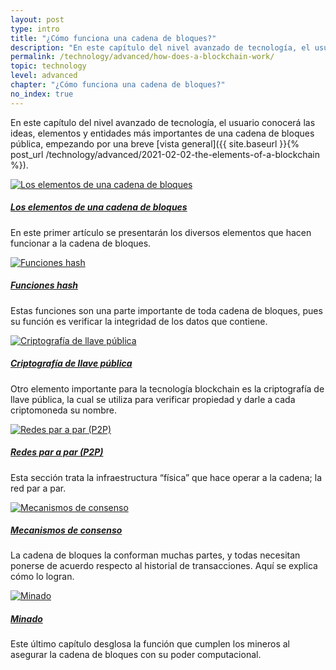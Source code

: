 ```yaml
---
layout: post
type: intro
title: "¿Cómo funciona una cadena de bloques?"
description: "En este capítulo del nivel avanzado de tecnología, el usuario conocerá las ideas, elementos y entidades más importantes de una cadena de bloques pública, empezando por una breve vista general."
permalink: /technology/advanced/how-does-a-blockchain-work/
topic: technology
level: advanced
chapter: "¿Cómo funciona una cadena de bloques?"
no_index: true
---
```


En este capítulo del nivel avanzado de tecnología, el usuario conocerá las ideas, elementos y entidades más importantes de una cadena de bloques pública, empezando por una breve [vista general]({{ site.baseurl }}{% post_url /technology/advanced/2021-02-02-the-elements-of-a-blockchain %}).

<div class="row mt-5">
    <div class="col-md-3">
        <a href="{{ site.baseurl }}{% post_url /technology/advanced/2021-02-02-the-elements-of-a-blockchain %}">
            <img src="{{site.baseurl_root}}/assets/post_files/technology/advanced/2.0-how-does-a-blockchain-work/elements_of_blockchain.svg" alt="Los elementos de una cadena de bloques" />
        </a>
    </div>
    <div class="col-md-9">
        <a class="font-weight-bold" href="{{ site.baseurl }}{% post_url /technology/advanced/2021-02-02-the-elements-of-a-blockchain %}"><h5 class="intro-article-title">Los elementos de una cadena de bloques</h5></a>
        <p class="mb-1">
            En este primer artículo se presentarán los diversos elementos que hacen funcionar a la cadena de bloques.
        </p>
    </div>
</div>

<div class="row mt-5">
    <div class="col-md-3">
        <a href="{{ site.baseurl }}{% post_url /technology/advanced/2021-02-03-hash-functions %}">
            <img src="{{site.baseurl_root}}/assets/post_files/technology/advanced/2.0-how-does-a-blockchain-work/hash.svg" alt="Funciones hash" />
        </a>
    </div>
    <div class="col-md-9">
        <a class="font-weight-bold" href="{{ site.baseurl }}{% post_url /technology/advanced/2021-02-03-hash-functions %}"><h5 class="intro-article-title">Funciones hash</h5></a>
        <p class="mb-1">
            Estas funciones son una parte importante de toda cadena de bloques, pues su función es verificar la integridad de los datos que contiene.
        </p>
    </div>
</div>

<div class="row mt-5">
    <div class="col-md-3">
        <a href="{{ site.baseurl }}{% post_url /technology/advanced/2021-02-04-public-key-cryptography %}">
            <img src="{{site.baseurl_root}}/assets/post_files/technology/advanced/2.0-how-does-a-blockchain-work/pkc.svg" alt="Criptografía de llave pública" />
        </a>
    </div>
    <div class="col-md-9">
        <a class="font-weight-bold" href="{{ site.baseurl }}{% post_url /technology/advanced/2021-02-04-public-key-cryptography %}"><h5 class="intro-article-title">Criptografía de llave pública</h5></a>
        <p class="mb-1">
            Otro elemento importante para la tecnología blockchain es la criptografía de llave pública, la cual se utiliza para verificar propiedad y darle a cada criptomoneda su nombre.
        </p>
    </div>
</div>

<div class="row mt-5">
    <div class="col-md-3">
        <a href="{{ site.baseurl }}{% post_url /technology/advanced/2021-02-05-a-peer-to-peer-p2p-network %}">
            <img src="{{site.baseurl_root}}/assets/post_files/technology/advanced/2.0-how-does-a-blockchain-work/p2p.svg" alt="Redes par a par (P2P)" />
        </a>
    </div>
    <div class="col-md-9">
        <a class="font-weight-bold" href="{{ site.baseurl }}{% post_url /technology/advanced/2021-02-05-a-peer-to-peer-p2p-network %}"><h5 class="intro-article-title">Redes par a par (P2P)</h5></a>
        <p class="mb-1">
            Esta sección trata la infraestructura “física” que hace operar a la cadena; la red par a par.
        </p>
    </div>
</div>

<div class="row mt-5">
    <div class="col-md-3">
        <a href="{{ site.baseurl }}{% post_url /technology/advanced/2021-02-06-consensus-mechanisms %}">
            <img src="{{site.baseurl_root}}/assets/post_files/technology/advanced/2.0-how-does-a-blockchain-work/consensus.svg" alt="Mecanismos de consenso" />
        </a>
    </div>
    <div class="col-md-9">
        <a class="font-weight-bold" href="{{ site.baseurl }}{% post_url /technology/advanced/2021-02-06-consensus-mechanisms %}"><h5 class="intro-article-title">Mecanismos de consenso</h5></a>
        <p class="mb-1">
            La cadena de bloques la conforman muchas partes, y todas necesitan ponerse de acuerdo respecto al historial de transacciones. Aquí se explica cómo lo logran.
        </p>
    </div>
</div>

<div class="row mt-5">
    <div class="col-md-3">
        <a href="{{ site.baseurl }}{% post_url /technology/advanced/2021-02-07-mining %}">
            <img src="{{site.baseurl_root}}/assets/post_files/technology/advanced/2.0-how-does-a-blockchain-work/mining.svg" alt="Minado" />
        </a>
    </div>
    <div class="col-md-9">
        <a class="font-weight-bold" href="{{ site.baseurl }}{% post_url /technology/advanced/2021-02-07-mining %}"><h5 class="intro-article-title">Minado</h5></a>
        <p class="mb-1">
            Este último capítulo desglosa la función que cumplen los mineros al asegurar la cadena de bloques con su poder computacional.
        </p>
    </div>
</div>
